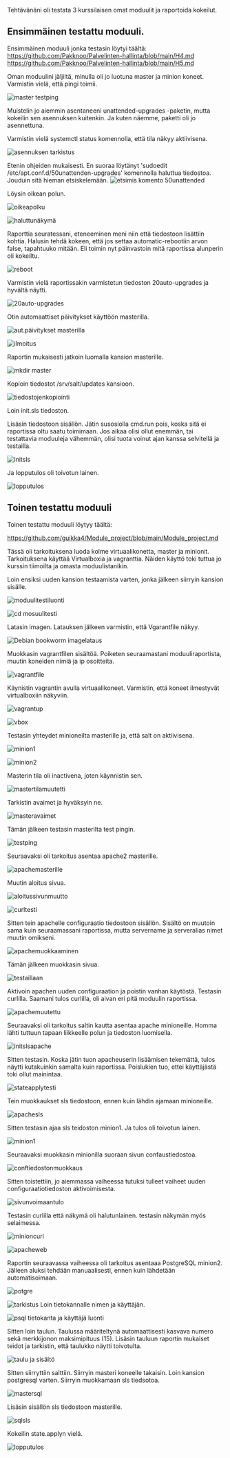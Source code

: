Tehtävänäni oli testata 3 kurssilaisen omat moduulit ja raportoida kokeilut. 

## Ensimmäinen testattu moduuli.
Ensimmäinen moduuli jonka testasin löytyi täältä: 
https://github.com/Pakknoo/Palvelinten-hallinta/blob/main/H4.md
https://github.com/Pakknoo/Palvelinten-hallinta/blob/main/H5.md 

Oman moduulini jäljiltä, minulla oli jo luotuna master ja minion koneet. 
Varmistin vielä, että pingi toimii.

![master testping](https://github.com/JohannaLap/H8/blob/main/master%20testping.png)

Muistelin jo aiemmin asentaneeni unattended-upgrades -paketin, mutta kokeilin sen asennuksen kuitenkin. 
Ja kuten näemme, paketti oli jo asennettuna.

Varmistin vielä systemctl status komennolla, että tila näkyy aktiivisena. 

![asennuksen tarkistus](https://github.com/JohannaLap/H8/blob/main/asennuksen%20tarkistus.png)

Etenin ohjeiden mukaisesti. En suoraa löytänyt 'sudoedit /etc/apt.conf.d/50unattenden-upgrades' komennolla haluttua tiedostoa. 
Jouduin sitä hieman etsiskelemään. 
![etsimis komento 50unattended](https://github.com/JohannaLap/H8/blob/main/etsimis%20komento%2050unattended.png)

Löysin oikean polun. 

![oikeapolku](https://github.com/JohannaLap/H8/blob/main/oikeapolku.png)

![haluttunäkymä](https://github.com/JohannaLap/H8/blob/main/haluttun%C3%A4kym%C3%A4.png)

Raporttia seuratessani, eteneeminen meni niin että tiedostoon lisättiin kohtia. Halusin tehdä kokeen, että jos settaa
automatic-rebootiin arvon false, tapahtuuko mitään. Eli toimin nyt päinvastoin mitä raportissa alunperin oli kokeiltu. 

![reboot](https://github.com/JohannaLap/H8/blob/main/reeboot.png)

Varmistin vielä raportissakin varmistetun tiedoston 20auto-upgrades ja hyvältä näytti. 

![20auto-upgrades](https://github.com/JohannaLap/H8/blob/main/20auto-upgrades.png)

Otin automaattiset päivitykset käyttöön masterilla. 

![aut.päivitykset masterilla](https://github.com/JohannaLap/H8/blob/main/aut.p%C3%A4ivitykset%20masterilla.png)

![ilmoitus](https://github.com/JohannaLap/H8/blob/main/ilmoitus.png)

Raportin mukaisesti jatkoin luomalla kansion masterille.

![mkdir master](https://github.com/JohannaLap/H8/blob/main/mkdir%20master.png)

Kopioin tiedostot /srv/salt/updates kansioon. 

![tiedostojenkopiointi](https://github.com/JohannaLap/H8/blob/main/tiedostojenkopiointi.png)

Loin init.sls tiedoston. 

Lisäsin tiedostoon sisällön. Jätin susosiolla cmd.run pois, koska sitä ei raportissa oltu saatu toimimaan. 
Jos aikaa olisi ollut enemmän, tai testattavia moduuleja vähemmän, olisi tuota voinut ajan kanssa selvitellä ja testailla. 

![initsls](https://github.com/JohannaLap/H8/blob/main/initsls.png)

Ja lopputulos oli toivotun lainen. 

![lopputulos](https://github.com/JohannaLap/H8/blob/main/lopputulos.png)

## Toinen testattu moduuli

Toinen testattu moduuli löytyy täältä:

https://github.com/guikka4/Module_project/blob/main/Module_project.md

Tässä oli tarkoituksena luoda kolme virtuaalikonetta, master ja minionit. Tarkoituksena käyttää Virtualboxia ja vagranttia. Näiden käyttö toki tuttua jo kurssin tiimoilta ja omasta moduulistanikin.

Loin ensiksi uuden kansion testaamista varten, jonka jälkeen siirryin kansion sisälle. 

![moduulitestiluonti](https://github.com/JohannaLap/H8/blob/main/moduulitestiluonti.png)

![cd mosuulitesti](https://github.com/JohannaLap/H8/blob/main/cd%20mosuulitesti.png)

Latasin imagen. Latauksen jälkeen varmistin, että Vgarantfile näkyy.

![Debian bookworm imagelataus](https://github.com/JohannaLap/H8/blob/main/Debian%20bookworm%20imagelataus.png)

Muokkasin vagrantfilen sisältöä. Poiketen seuraamastani moduuliraportista, muutin koneiden nimiä ja ip osoitteita. 

![vagrantfile](https://github.com/JohannaLap/H8/blob/main/vagrantfile.png)

Käynistin vagrantin avulla virtuaalikoneet. Varmistin, että koneet ilmestyvät virtualboxiin näkyviin. 

![vagrantup]()

![vbox](https://github.com/JohannaLap/H8/blob/main/vagrantup.png)

Testasin yhteydet minioneilta masterille ja, että salt on aktiivisena. 

![minion1](https://github.com/JohannaLap/H8/blob/main/minon1.png)

![minion2](https://github.com/JohannaLap/H8/blob/main/minion2.png)

Masterin tila oli inactivena, joten käynnistin sen. 

![mastertilamuutetti](https://github.com/JohannaLap/H8/blob/main/mastertilamuutetti.png)

Tarkistin avaimet ja hyväksyin ne. 

![masteravaimet](https://github.com/JohannaLap/H8/blob/main/masteravaimet.png)

Tämän jälkeen testasin masterilta test pingin. 

![testping](https://github.com/JohannaLap/H8/blob/main/testping.png)

Seuraavaksi oli tarkoitus asentaa apache2 masterille.

![apachemasterille](https://github.com/JohannaLap/H8/blob/main/apachemasterille.png)

Muutin aloitus sivua. 

![aloitussivunmuutto](https://github.com/JohannaLap/H8/blob/main/aloitussivunmuutto.png)

![curltesti](https://github.com/JohannaLap/H8/blob/main/curltesti.png)

Sitten tein apachelle configuraatio tiedostoon sisällön. Sisältö on muutoin sama kuin seuraamassani raportissa, 
mutta servername ja serveralias nimet muutin omikseni.

![apachemuokkaaminen](https://github.com/JohannaLap/H8/blob/main/apachemuokkaaminen.png)

Tämän jälkeen muokkasin sivua.

![testaillaan](https://github.com/JohannaLap/H8/blob/main/testaillaan.png)

Aktivoin apachen uuden configuraation ja poistin vanhan käytöstä. Testasin curlilla. Saamani tulos curlilla, 
oli aivan eri pitä moduulin raportissa. 

![apachemuutettu](https://github.com/JohannaLap/H8/blob/main/apachemuutettu.png)

Seuraavaksi oli tarkoitus saltin kautta asentaa apache minioneille. 
Homma lähti tuttuun tapaan liikkeelle polun ja tiedoston luomisella. 

![initslsapache](https://github.com/JohannaLap/H8/blob/main/initslsapache.png)

Sitten testasin. Koska jätin tuon apacheuserin lisäämisen tekemättä, tulos näytti kutakuinkin samalta kuin raportissa. 
Poislukien tuo, ettei käyttäjästä toki ollut mainintaa.

![stateapplytesti](https://github.com/JohannaLap/H8/blob/main/stateapplytesti.png)

Tein muokkaukset sls tiedostoon, ennen kuin lähdin ajamaan minioneille.

![apachesls](https://github.com/JohannaLap/H8/blob/main/apachesls.png)

Sitten testasin ajaa sls teidoston minion1. Ja tulos oli toivotun lainen. 

![minion1](https://github.com/JohannaLap/H8/blob/main/minion1.png)

Seuraavaksi muokkasin minionilla suoraan sivun confaustiedostoa.

![conftiedostonmuokkaus](https://github.com/JohannaLap/H8/blob/main/conftiedostonmuokkaus.png)

Sitten toistettiin, jo aiemmassa vaiheessa tutuksi tulleet vaiheet uuden configuraatiotiedoston aktivoimisesta.

![sivunvoimaantulo](https://github.com/JohannaLap/H8/blob/main/sivunvoimaantulo.png)

Testasin curlilla että näkymä oli halutunlainen. testasin näkymän myös selaimessa.

![minioncurl](https://github.com/JohannaLap/H8/blob/main/minioncurl.png)

![apacheweb](https://github.com/JohannaLap/H8/blob/main/apacheweb.png)

Raportin seuraavassa vaiheessa oli tarkoitus asentaaa PostgreSQL minion2. Jälleen aluksi tehdään manuaalisesti, 
ennen kuin lähdetään automatisoimaan. 

![potgre](https://github.com/JohannaLap/H8/blob/main/potgre.png)

![tarkistus](https://github.com/JohannaLap/H8/blob/main/tarkistuspsql.png)
Loin tietokannalle nimen ja käyttäjän.

![psql tietokanta ja käyttäjä luonti](https://github.com/JohannaLap/H8/blob/main/psql%20tietokanta%20ja%20k%C3%A4ytt%C3%A4j%C3%A4%20luonti.png)

Sitten loin taulun. Taulussa määriteltynä automaattisesti kasvava numero sekä merkkijonon maksimipituus (15). 
Lisäsin tauluun raportin mukaiset teidot ja tarkistin, että taulukko näytti toivotulta.

![taulu ja sisältö](https://github.com/JohannaLap/H8/blob/main/taulu%20ja%20sis%C3%A4lt%C3%B6.png)


Sitten siirryttiin salttiin. Siirryin masteri koneelle takaisin. Loin kansion postgresql varten. Siirryin muokkamaan
sls tiedsotoa.

![mastersql](https://github.com/JohannaLap/H8/blob/main/mastersql.png)

Lisäsin sisällön sls tiedostoon masterille. 

![sqlsls](https://github.com/JohannaLap/H8/blob/main/sqlsls.png)

Kokeilin state.applyn vielä. 

![lopputulos](https://github.com/JohannaLap/H8/blob/main/lopputulos.png)


